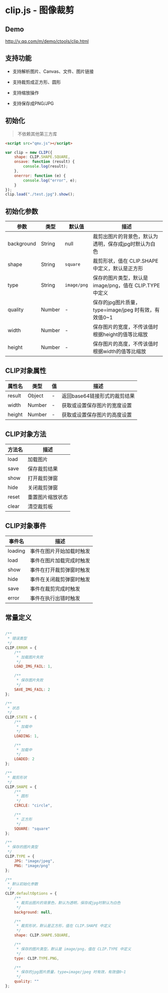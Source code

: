 # clip.js - 图像裁剪

## Demo

<http://y.qq.com/m/demo/ctools/clip.html>

## 支持功能

- 支持解析图片、Canvas、文件、图片链接

- 支持裁剪成正方形、圆形

- 支持缩放操作

- 支持保存成PNG/JPG

## 初始化

> 不依赖其他第三方库

```html
<script src="qmv.js"></script>
```

```javascript
var clip = new CLIP({
    shape: CLIP.SHAPE.SQUARE,
    onsave: function (result) {
        console.log(result);
    },
    onerror: function (e) {
        console.log("error", e);
    }
});
clip.load("./test.jpg").show();
```

## 初始化参数

| 参数 | 类型 | 默认值 | 描述 |
|-|-|-|-|
| background | String | null | 裁剪出图片的背景色，默认为透明，保存成jpg时默认为白色 |
| shape | String | `square` | 裁剪形状，值在 CLIP.SHAPE 中定义，默认是正方形 |
| type | String | `image/png` | 保存的图片类型，默认是 image/png，值在 CLIP.TYPE 中定义 |
| quality | Number | - | 保存的jpg图片质量，type=image/jpeg 时有效，有效值0~1 |
| width | Number | - | 保存图片的宽度，不传该值时根据height的值等比缩放 |
| height | Number | - | 保存图片的高度，不传该值时根据width的值等比缩放 |

## CLIP对象属性

| 属性名 | 类型 | 值 | 描述 |
|-|-|-|-|
| result | Object | - | 返回base64链接形式的裁剪结果 |
| width | Number | - | 获取或设置保存图片的宽度设置 |
| height | Number | - | 获取或设置保存图片的高度设置 |

## CLIP对象方法

| 方法名 | 描述 |
|-|-|
| load | 加载图片 |
| save | 保存裁剪结果 |
| show | 打开裁剪弹窗 |
| hide | 关闭裁剪弹窗 |
| reset | 重置图片缩放状态 |
| clear | 清空裁剪板 |

## CLIP对象事件

| 事件名 | 描述 |
|-|-|
| loading | 事件在图片开始加载时触发 |
| load | 事件在图片加载完成时触发 |
| show | 事件在打开裁剪弹窗时触发 |
| hide | 事件在关闭裁剪弹窗时触发 |
| save | 事件在裁剪完成时触发 |
| error | 事件在执行出错时触发 |

## 常量定义

```javascript

/**
 * 错误类型
 */
CLIP.ERROR = {
    /**
     * 加载图片失败
     */
    LOAD_IMG_FAIL: 1,

    /**
     * 保存图片失败
     */
    SAVE_IMG_FAIL: 2
};

/**
 * 状态
 */
CLIP.STATE = {
    /**
     * 加载中
     */
    LOADING: 1,

    /**
     * 加载中
     */
    LOADED: 2
};

/**
 * 裁剪形状
 */
CLIP.SHAPE = {
    /**
     * 圆形
     */
    CIRCLE: "circle",

    /**
     * 正方形
     */
    SQUARE: "square"
};

/**
 * 保存的图片类型
 */
CLIP.TYPE = {
    JPG: "image/jpeg",
    PNG: "image/png"
};

/**
 * 默认初始化参数
 */
CLIP.defaultOptions = {
    /**
     * 裁剪出图片的背景色，默认为透明，保存成jpg时默认为白色
     */
    background: null,

    /**
     * 裁剪形状，默认是正方形，值在 CLIP.SHAPE 中定义
     */
    shape: CLIP.SHAPE.SQUARE,

    /**
     * 保存的图片类型，默认是 image/png，值在 CLIP.TYPE 中定义
     */
    type: CLIP.TYPE.PNG,

    /**
     * 保存的jpg图片质量，type=image/jpeg 时有效，有效值0~1
     */
    quality: ""
};

```
